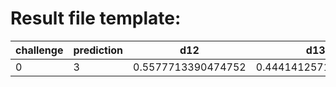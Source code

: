 # Result file template:

|challenge|prediction|d12|d13|d23|d14|d24|d34|
|---------|---------|---------|---------|---------|---------|---------|---------|
0|3|0.5577713390474752|0.44414125718912456|0.5641610567530833|0.7787979330253652|0.8312467046031098|0.812803883447752|
